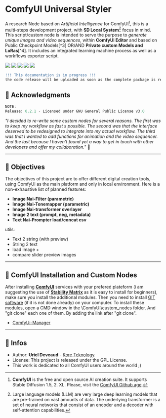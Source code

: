 # ComfyUI Universal Styler
 
A research Node based on *Artificial Intelligence* for ComfyUI[^1], this is a multi-steps development project, with **SD Local System**[^2] focus in mind. This script/custom node is intended to serve the purpose to *generate unique images and video sequences*, within **ComfyUI Editor** and based on Public Checkpoint Models[^3] OR/AND **Private custom Models and LoRas**[^4]. It includes an integrated learning machine process as well as a workflows exporter script.

<img src="https://img.shields.io/badge/Comfy-UI-c11b3f" /> <img src="https://img.shields.io/badge/Stable Diffusion-XL/2.0/1.5-c9c9c9" /> <img src="https://img.shields.io/badge/Windows-11-purple" /> <img src="https://img.shields.io/badge/Python-3.10-blue" /> <img src="https://img.shields.io/badge/CAN-X.1567D-949565" />

```diff
!!! This documentation is in progress !!!
the code release will be uploaded as soon as the complete package is ready, stay tuned...
```

## :radio_button: Acknowledgments

```py
NOTE: 
Release: 0.2.1 - Licensed under GNU General Public License v3.0
```

*"I decided to re-write some custom nodes for several reasons. The first was to keep my workflow as fast s possible. The second was that the interface deserved to be redesigned to integrate into my actual workflow. The third was that I wanted to add functions for animation and the video sequencer. And the last because I haven't found yet a way to get in touch with other developers and offer my collaboration."* :raising_hand:

---

## :radio_button: Objectives

The objectives of this project are to offer different digital creation tools, using ComfyUI as the main platform and only in local environment. Here is a non-exhaustive list of planned features:

- **Image Nai-Filter (parametric)**
- **Image Nai-Tonemapper (parametric)**
- **Image Nai-transformer overlayer**
- **Image 2 text (prompt, neg, metadata)**
- **Text Nai-Prompter load/concat csv**

utils:

- Text 2 string (with preview)
- String 2 text
- load image +
- compare slider preview images

---

## :radio_button: ComfyUI Installation and Custom Nodes

After installing [**ComfyUI**](https://github.com/comfyanonymous/ComfyUI) services with your prefered plateform (i am suggesting the use of [**Stability Matrix**](https://github.com/LykosAI/StabilityMatrix) as it is easy to install for beginners), make sure you install the additional modules. Then you need to install [GIT software](https://git-scm.com/) (if it is not done already) on your computer. To install these modules, open a CMD window in the \ComfyUI\custom_nodes folder. And "git clone" each one of them. By adding the link after "git clone".

- [ComfyUi-Manager](https://github.com/ltdrdata/ComfyUI-Manager)

---

## :radio_button: Infos

* Author: **Uriel Deveaud** - [Kore Teknology](https://github.com/KoreTeknology) 
* License: This project is released under the GPL License.
* This work is dedicated to all ComfyUI users around the world ;)

[^1]: **ComfyUI** is the free and open source AI creation suite. It supports Stable Diffusion 1.5, 2. XL. Please, visit the [ComfyUI Github age](https://github.com/comfyanonymous/ComfyUI).

[^2]: Large language models (LLM) are very large deep learning models that are pre-trained on vast amounts of data. The underlying transformer is a set of neural networks that consist of an encoder and a decoder with self-attention capabilities.
